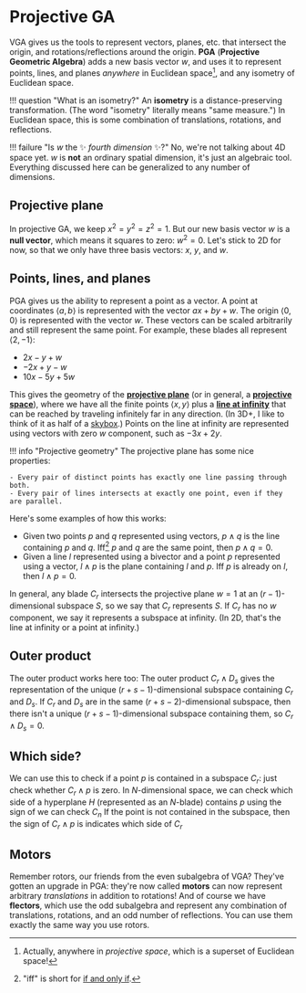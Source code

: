 # Projective GA

VGA gives us the tools to represent vectors, planes, etc. that intersect the origin, and rotations/reflections around the origin. **PGA** (**Projective Geometric Algebra**) adds a new basis vector $w$, and uses it to represent points, lines, and planes _anywhere_ in Euclidean space[^projective], and any isometry of Euclidean space.

[^projective]: Actually, anywhere in _projective space_, which is a superset of Euclidean space!

!!! question "What is an isometry?"
    An **isometry** is a distance-preserving transformation. (The word "isometry" literally means "same measure.") In Euclidean space, this is some combination of translations, rotations, and reflections.

!!! failure "Is $w$ the :sparkles: _fourth dimension_ :sparkles:?"
    No, we're not talking about 4D space yet. $w$ is **not** an ordinary spatial dimension, it's just an algebraic tool. Everything discussed here can be generalized to any number of dimensions.

## Projective plane

In projective GA, we keep $x^2 = y^2 = z^2 = 1$. But our new basis vector $w$ is a **null vector**, which means it squares to zero: $w^2 = 0$. Let's stick to 2D for now, so that we only have three basis vectors: $x$, $y$, and $w$.

## Points, lines, and planes

PGA gives us the ability to represent a point as a vector. A point at coordinates $\langle a, b \rangle$ is represented with the vector $ax + by + w$. The origin $\langle 0, 0 \rangle$ is represented with the vector $w$. These vectors can be scaled arbitrarily and still represent the same point. For example, these blades all represent $\langle 2, -1 \rangle$:

- $2x-y+w$
- $-2x+y-w$
- $10x-5y+5w$

This gives the geometry of the **[projective plane]** (or in general, a **[projective space]**), where we have all the finite points $\langle x, y \rangle$ plus a **[line at infinity]** that can be reached by traveling infinitely far in any direction. (In 3D+, I like to think of it as half of a [skybox].) Points on the line at infinity are represented using vectors with zero $w$ component, such as $-3x+2y$.

[projective plane]: https://en.wikipedia.org/wiki/Projective_plane
[projective space]: https://en.wikipedia.org/wiki/Projective_space
[line at infinity]: https://en.wikipedia.org/wiki/Line_at_infinity
[skybox]: https://en.wikipedia.org/wiki/Skybox_(video_games)

!!! info "Projective geometry"
    The projective plane has some nice properties:

    - Every pair of distinct points has exactly one line passing through both.
    - Every pair of lines intersects at exactly one point, even if they are parallel.

Here's some examples of how this works:

- Given two points $p$ and $q$ represented using vectors, $p \wedge q$ is the line containing $p$ and $q$. Iff[^iff] $p$ and $q$ are the same point, then $p \wedge q = 0$.
- Given a line $l$ represented using a bivector and a point $p$ represented using a vector, $l \wedge p$ is the plane containing $l$ and $p$. Iff $p$ is already on $l$, then $l \wedge p = 0$.

[^iff]: "iff" is short for [if and only if](https://en.wikipedia.org/wiki/If_and_only_if).

In general, any blade $C_r$ intersects the projective plane $w=1$ at an $(r-1)$-dimensional subspace $S$, so we say that $C_r$ represents $S$. If $C_r$ has no $w$ component, we say it represents a subspace at infinity. (In 2D, that's the line at infinity or a point at infinity.)

## Outer product

The outer product works here too: The outer product $C_r \wedge D_s$ gives the representation of the unique $(r+s-1)$-dimensional subspace containing $C_r$ and $D_s$. If $C_r$ and $D_s$ are in the same $(r+s-2)$-dimensional subspace, then there isn't a unique $(r+s-1)$-dimensional subspace containing them, so $C_r \wedge D_s = 0$.

## Which side?

We can use this to check if a point $p$ is contained in a subspace $C_r$: just check whether $C_r \wedge p$ is zero. In $N$-dimensional space, we can check which side of a hyperplane $H$ (represented as an $N$-blade) contains $p$ using the sign of  we can check $C_n$ If the point is not contained in the subspace, then the sign of $C_r \wedge p$ is indicates which side of $C_r$

## Motors

Remember rotors, our friends from the even subalgebra of VGA? They've gotten an upgrade in PGA: they're now called **motors** can now represent arbitrary _translations_ in addition to rotations! And of course we have **flectors**, which use the odd subalgebra and represent any combination of translations, rotations, and an odd number of reflections. You can use them exactly the same way you use rotors.
